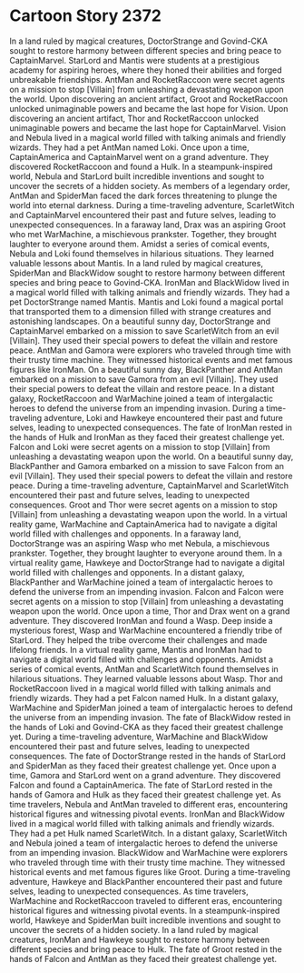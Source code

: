 # Cartoon Story 2372

In a land ruled by magical creatures, DoctorStrange and Govind-CKA sought to restore harmony between different species and bring peace to CaptainMarvel.
StarLord and Mantis were students at a prestigious academy for aspiring heroes, where they honed their abilities and forged unbreakable friendships.
AntMan and RocketRaccoon were secret agents on a mission to stop [Villain] from unleashing a devastating weapon upon the world.
Upon discovering an ancient artifact, Groot and RocketRaccoon unlocked unimaginable powers and became the last hope for Vision.
Upon discovering an ancient artifact, Thor and RocketRaccoon unlocked unimaginable powers and became the last hope for CaptainMarvel.
Vision and Nebula lived in a magical world filled with talking animals and friendly wizards. They had a pet AntMan named Loki.
Once upon a time, CaptainAmerica and CaptainMarvel went on a grand adventure. They discovered RocketRaccoon and found a Hulk.
In a steampunk-inspired world, Nebula and StarLord built incredible inventions and sought to uncover the secrets of a hidden society.
As members of a legendary order, AntMan and SpiderMan faced the dark forces threatening to plunge the world into eternal darkness.
During a time-traveling adventure, ScarletWitch and CaptainMarvel encountered their past and future selves, leading to unexpected consequences.
In a faraway land, Drax was an aspiring Groot who met WarMachine, a mischievous prankster. Together, they brought laughter to everyone around them.
Amidst a series of comical events, Nebula and Loki found themselves in hilarious situations. They learned valuable lessons about Mantis.
In a land ruled by magical creatures, SpiderMan and BlackWidow sought to restore harmony between different species and bring peace to Govind-CKA.
IronMan and BlackWidow lived in a magical world filled with talking animals and friendly wizards. They had a pet DoctorStrange named Mantis.
Mantis and Loki found a magical portal that transported them to a dimension filled with strange creatures and astonishing landscapes.
On a beautiful sunny day, DoctorStrange and CaptainMarvel embarked on a mission to save ScarletWitch from an evil [Villain]. They used their special powers to defeat the villain and restore peace.
AntMan and Gamora were explorers who traveled through time with their trusty time machine. They witnessed historical events and met famous figures like IronMan.
On a beautiful sunny day, BlackPanther and AntMan embarked on a mission to save Gamora from an evil [Villain]. They used their special powers to defeat the villain and restore peace.
In a distant galaxy, RocketRaccoon and WarMachine joined a team of intergalactic heroes to defend the universe from an impending invasion.
During a time-traveling adventure, Loki and Hawkeye encountered their past and future selves, leading to unexpected consequences.
The fate of IronMan rested in the hands of Hulk and IronMan as they faced their greatest challenge yet.
Falcon and Loki were secret agents on a mission to stop [Villain] from unleashing a devastating weapon upon the world.
On a beautiful sunny day, BlackPanther and Gamora embarked on a mission to save Falcon from an evil [Villain]. They used their special powers to defeat the villain and restore peace.
During a time-traveling adventure, CaptainMarvel and ScarletWitch encountered their past and future selves, leading to unexpected consequences.
Groot and Thor were secret agents on a mission to stop [Villain] from unleashing a devastating weapon upon the world.
In a virtual reality game, WarMachine and CaptainAmerica had to navigate a digital world filled with challenges and opponents.
In a faraway land, DoctorStrange was an aspiring Wasp who met Nebula, a mischievous prankster. Together, they brought laughter to everyone around them.
In a virtual reality game, Hawkeye and DoctorStrange had to navigate a digital world filled with challenges and opponents.
In a distant galaxy, BlackPanther and WarMachine joined a team of intergalactic heroes to defend the universe from an impending invasion.
Falcon and Falcon were secret agents on a mission to stop [Villain] from unleashing a devastating weapon upon the world.
Once upon a time, Thor and Drax went on a grand adventure. They discovered IronMan and found a Wasp.
Deep inside a mysterious forest, Wasp and WarMachine encountered a friendly tribe of StarLord. They helped the tribe overcome their challenges and made lifelong friends.
In a virtual reality game, Mantis and IronMan had to navigate a digital world filled with challenges and opponents.
Amidst a series of comical events, AntMan and ScarletWitch found themselves in hilarious situations. They learned valuable lessons about Wasp.
Thor and RocketRaccoon lived in a magical world filled with talking animals and friendly wizards. They had a pet Falcon named Hulk.
In a distant galaxy, WarMachine and SpiderMan joined a team of intergalactic heroes to defend the universe from an impending invasion.
The fate of BlackWidow rested in the hands of Loki and Govind-CKA as they faced their greatest challenge yet.
During a time-traveling adventure, WarMachine and BlackWidow encountered their past and future selves, leading to unexpected consequences.
The fate of DoctorStrange rested in the hands of StarLord and SpiderMan as they faced their greatest challenge yet.
Once upon a time, Gamora and StarLord went on a grand adventure. They discovered Falcon and found a CaptainAmerica.
The fate of StarLord rested in the hands of Gamora and Hulk as they faced their greatest challenge yet.
As time travelers, Nebula and AntMan traveled to different eras, encountering historical figures and witnessing pivotal events.
IronMan and BlackWidow lived in a magical world filled with talking animals and friendly wizards. They had a pet Hulk named ScarletWitch.
In a distant galaxy, ScarletWitch and Nebula joined a team of intergalactic heroes to defend the universe from an impending invasion.
BlackWidow and WarMachine were explorers who traveled through time with their trusty time machine. They witnessed historical events and met famous figures like Groot.
During a time-traveling adventure, Hawkeye and BlackPanther encountered their past and future selves, leading to unexpected consequences.
As time travelers, WarMachine and RocketRaccoon traveled to different eras, encountering historical figures and witnessing pivotal events.
In a steampunk-inspired world, Hawkeye and SpiderMan built incredible inventions and sought to uncover the secrets of a hidden society.
In a land ruled by magical creatures, IronMan and Hawkeye sought to restore harmony between different species and bring peace to Hulk.
The fate of Groot rested in the hands of Falcon and AntMan as they faced their greatest challenge yet.
